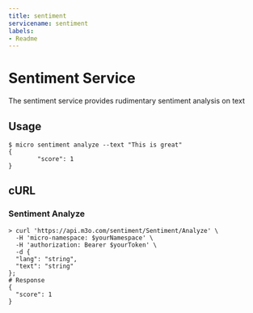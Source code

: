 ```yaml
---
title: sentiment
servicename: sentiment
labels: 
- Readme
---
```

# Sentiment Service

The sentiment service provides rudimentary sentiment analysis on text

## Usage

```
$ micro sentiment analyze --text "This is great"
{
        "score": 1
}
```

## cURL


### Sentiment Analyze
<!-- We use the request body description here as endpoint descriptions are not
being lifted correctly from the proto by the openapi spec generator -->

```shell
> curl 'https://api.m3o.com/sentiment/Sentiment/Analyze' \
  -H 'micro-namespace: $yourNamespace' \
  -H 'authorization: Bearer $yourToken' \
  -d {
  "lang": "string",
  "text": "string"
};
# Response
{
  "score": 1
}
```


